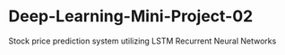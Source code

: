 # Deep-Learning-Mini-Project-02
Stock price prediction system utilizing LSTM Recurrent  Neural Networks
